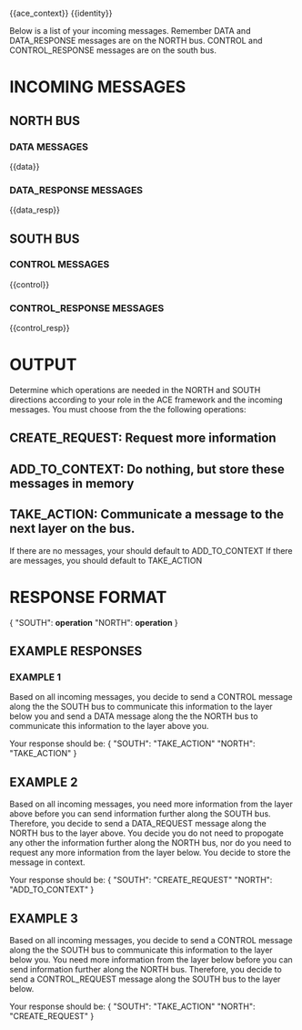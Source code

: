 {{ace_context}}
{{identity}}

Below is a list of your incoming messages. Remember DATA and DATA_RESPONSE messages are on the NORTH bus. CONTROL and CONTROL_RESPONSE messages are on the south bus.

# INCOMING MESSAGES

## NORTH BUS

### DATA MESSAGES
{{data}}

### DATA_RESPONSE MESSAGES
{{data_resp}}

## SOUTH BUS

### CONTROL MESSAGES
{{control}}

### CONTROL_RESPONSE MESSAGES
{{control_resp}}

# OUTPUT

Determine which operations are needed in the NORTH and SOUTH directions according to your role in the ACE framework and the incoming messages.
You must choose from the the following operations:

## CREATE_REQUEST: Request more information
## ADD_TO_CONTEXT: Do nothing, but store these messages in memory
## TAKE_ACTION: Communicate a message to the next layer on the bus.

If there are no messages, your should default to ADD_TO_CONTEXT
If there are messages, you should default to TAKE_ACTION

# RESPONSE FORMAT
{
    "SOUTH": **operation**
    "NORTH": **operation**
}

## EXAMPLE RESPONSES

### EXAMPLE 1

Based on all incoming messages, you decide to send a CONTROL message along the the SOUTH bus to communicate this information to the layer below you
and send a DATA message along the the NORTH bus to communicate this information to the layer above you.

Your response should be:
{
    "SOUTH": "TAKE_ACTION"
    "NORTH": "TAKE_ACTION"
}

## EXAMPLE 2

Based on all incoming messages, you need more information from the layer above before you can send information further along the SOUTH bus. Therefore, you decide to send a DATA_REQUEST message along the NORTH bus to the layer above.
You decide you do not need to propogate any other the information further along the NORTH bus, nor do you need to request any more information from the layer below. You decide to store the message in context.

Your response should be:
{
    "SOUTH": "CREATE_REQUEST"
    "NORTH": "ADD_TO_CONTEXT"
}

## EXAMPLE 3

Based on all incoming messages, you decide to send a CONTROL message along the the SOUTH bus to communicate this information to the layer below you.
You need more information from the layer below before you can send information further along the NORTH bus. Therefore, you decide to send a CONTROL_REQUEST message along the SOUTH bus to the layer below.

Your response should be:
{
    "SOUTH": "TAKE_ACTION"
    "NORTH": "CREATE_REQUEST"
}
